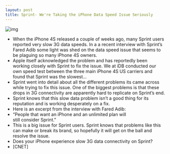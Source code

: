 ```yaml
---
layout: post
title: Sprint- We're Taking the iPhone Data Speed Issue Seriously
---
```

![img](http://media.idownloadblog.com/wp-content/uploads/2011/11/SprintiPhone4S.jpg)
* When the iPhone 4S released a couple of weeks ago, many Sprint users reported very slow 3G data speeds. In a a recent interview with Sprint’s Fared Adib some light was shed on the data speed issue that seems to be plaguing so many iPhone 4S owners.
* Apple itself acknowledged the problem and has reportedly been working closely with Sprint to fix the issue. We at iDB conducted our own speed test between the three main iPhone 4S US carriers and found that Sprint was the slowest…
* Sprint went into detail about all the different problems its came across while trying to fix this issue. One of the biggest problems is that these drops in 3G connectivity are apparently hard to replicate on Sprint’s end.
* Sprint knows that this slow data problem isn’t a good thing for its reputation and is working desperately on a fix.
* Here is an excerpt from the interview with Fared Adib:
* “People that want an iPhone and an unlimited plan will still consider Sprint.”
* This is a big issue for Sprint users. Sprint knows that problems like this can make or break its brand, so hopefully it will get on the ball and resolve the issue.
* Does your iPhone experience slow 3G data connectivity on Sprint?
* [CNET]

